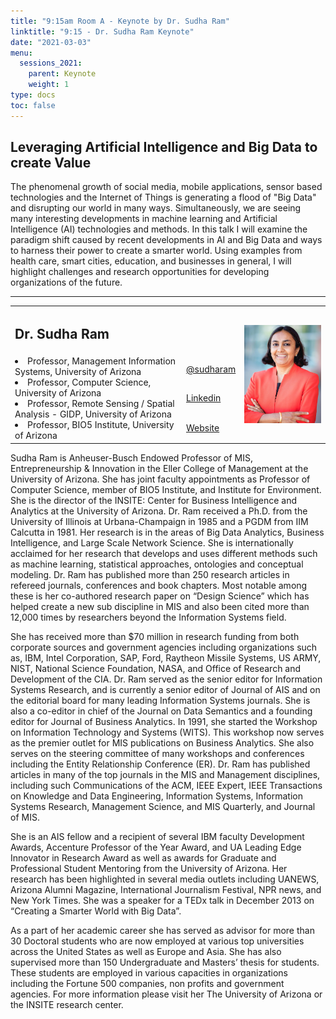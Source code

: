 ```yaml
---
title: "9:15am Room A - Keynote by Dr. Sudha Ram"
linktitle: "9:15 - Dr. Sudha Ram Keynote"
date: "2021-03-03"
menu:
  sessions_2021:
    parent: Keynote
    weight: 1
type: docs
toc: false
---
```


## Leveraging Artificial Intelligence and Big Data to create Value

The phenomenal growth of social media, mobile applications, sensor based technologies and the Internet of Things is generating a flood of "Big Data" and disrupting our world in many ways. Simultaneously, we are seeing many interesting developments in
machine learning and Artificial Intelligence (AI) technologies and methods. In this talk I will examine the paradigm shift caused by recent developments in AI and Big Data and ways to harness their power to create a smarter world. Using examples from
health care, smart cities, education, and businesses in general, I will highlight challenges and research opportunities for developing organizations of the future.


<hr style="width: 100%; text-align: center; margin-left: 0;" />

<TABLE class="bio-table">
  <TR>
    <TD COLSPAN="2">
      <h2>Dr. Sudha Ram</h2>
    </TD>
    <TD ROWSPAN="4"><img style="float: left;" src="img/sudha-ram.jpg" width="300" /></TD>
  </TR>
  <TR>
    <TD ROWSPAN="3">
      <li> Professor, Management Information Systems, University of Arizona</li>
      <li>Professor, Computer Science, University of Arizona</li>
      <li>Professor, Remote Sensing / Spatial Analysis - GIDP, University of Arizona</li>
      <li>Professor, BIO5 Institute, University of Arizona </li>
    </TD>
    <TD><i class="fab fa-twitter"></i> <a href="https://twitter.com/sudharam" target="_blank" rel="noopener"> @sudharam</a>  </TD>
  </TR>
  <TR>
    <TD><i class="fab fa-linkedin"></i> <a href="www.linkedin.com/in/SudhaRam" target="_blank" rel="noopener">Linkedin</a>   </TD>
  </TR>
  <TR>
    <TD><i class="fa fa-link"></i> <a href="https://mis.eller.arizona.edu/people/sudha-ram" target="_blank" rel="noopener">Website</a> </TD>
  </TR>
</TABLE>

Sudha Ram is Anheuser-Busch Endowed Professor of MIS, Entrepreneurship & Innovation in the Eller College of Management at the University of Arizona. She has joint faculty appointments as Professor of Computer Science, member of BIO5 Institute, and
Institute for Environment. She is the director of the INSITE: Center for Business Intelligence and Analytics at the University of Arizona. Dr. Ram received a Ph.D. from the University of Illinois at Urbana-Champaign in 1985 and a PGDM from IIM
Calcutta in 1981. Her research is in the areas of Big Data Analytics, Business Intelligence, and Large Scale Network Science. She is internationally acclaimed for her research that develops and uses different methods such as machine learning,
statistical approaches, ontologies and conceptual modeling. Dr. Ram has published more than 250 research articles in refereed journals, conferences and book chapters. Most notable among these is her co-authored research paper on “Design Science”
which has helped create a new sub discipline in MIS and also been cited more than 12,000 times by researchers beyond the Information Systems field.

She has received more than $70 million in research funding from both corporate sources and government agencies including organizations such as, IBM, Intel Corporation, SAP, Ford, Raytheon Missile Systems, US ARMY, NIST, National Science Foundation,
NASA, and Office of Research and Development of the CIA. Dr. Ram served as the senior editor for Information Systems Research, and is currently a senior editor of Journal of AIS and on the editorial board for many leading Information Systems
journals. She is also a co-editor in chief of the Journal on Data Semantics and a founding editor for Journal of Business Analytics. In 1991, she started the Workshop on Information Technology and Systems (WITS). This workshop now serves as the
premier outlet for MIS publications on Business Analytics. She also serves on the steering committee of many workshops and conferences including the Entity Relationship Conference (ER). Dr. Ram has published articles in many of the top journals in
the MIS and Management disciplines, including such Communications of the ACM, IEEE Expert, IEEE Transactions on Knowledge and Data Engineering, Information Systems, Information Systems Research, Management Science, and MIS Quarterly, and Journal of
MIS.

She is an AIS fellow and a recipient of several IBM faculty Development Awards, Accenture Professor of the Year Award, and UA Leading Edge Innovator in Research Award as well as awards for Graduate and Professional Student Mentoring from the
University of Arizona. Her research has been highlighted in several media outlets including UANEWS, Arizona Alumni Magazine, International Journalism Festival, NPR news, and New York Times. She was a speaker for a TEDx talk in December 2013 on
“Creating a Smarter World with Big Data”.

As a part of her academic career she has served as advisor for more than 30 Doctoral students who are now employed at various top universities across the United States as well as Europe and Asia. She has also supervised more than 150 Undergraduate
and Masters’ thesis for students. These students are employed in various capacities in organizations including the Fortune 500 companies, non profits and government agencies. For more information please visit her The University of Arizona or the
INSITE research center.
